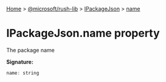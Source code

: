 [Home](./index) &gt; [@microsoft/rush-lib](./rush-lib.md) &gt; [IPackageJson](./rush-lib.ipackagejson.md) &gt; [name](./rush-lib.ipackagejson.name.md)

# IPackageJson.name property

The package name

**Signature:**
```javascript
name: string
```
